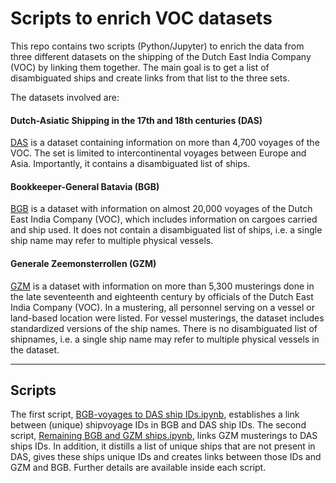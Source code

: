 # Scripts to enrich VOC datasets

This repo contains two scripts (Python/Jupyter) to enrich the data from three different datasets on the shipping of the Dutch East India Company (VOC) by linking them together. The main goal is to get a list of disambiguated ships and create links from that list to the three sets.

The datasets involved are:

#### Dutch-Asiatic Shipping in the 17th and 18th centuries (DAS)

<a href="http://resources.huygens.knaw.nl/das">DAS</a> is a dataset containing information on more than 4,700 voyages of the VOC. The set is limited to intercontinental voyages between Europe and Asia. Importantly, it contains a disambiguated list of ships. 

#### Bookkeeper-General Batavia (BGB)

<a href="https://bgb.huygens.knaw.nl/">BGB</a> is a dataset with information on almost 20,000 voyages of the Dutch East India Company (VOC), which includes information on cargoes carried and ship used. It does not contain a disambiguated list of ships, i.e. a single ship name may refer to multiple physical vessels.

#### Generale Zeemonsterrollen (GZM)

<a href="https://maritiemportal.nl/generale-zeemonsterrollen-voc-1691-1791-huygens-ing/">GZM</a> is a dataset with information on more than 5,300 musterings done in the late seventeenth and eighteenth century by officials of the Dutch East India Company (VOC). In a mustering, all personnel serving on a vessel or land-based location were listed. For vessel musterings, the dataset includes standardized versions of the ship names. There is no disambiguated list of shipnames, i.e. a single ship name may refer to multiple physical vessels in the dataset.

***

## Scripts

The first script, <a href="https://github.com/GdeCook/enrich_from_das/blob/8c3ebb33dcacb85ea93c80115b148a577d95d693/BGB-voyages%20to%20DAS%20ship%20IDs.ipynb">BGB-voyages to DAS ship IDs.ipynb</a>, establishes a link between (unique) shipvoyage IDs in BGB and DAS ship IDs. The second script, <a href="https://github.com/GdeCook/enrich_from_das/blob/8c3ebb33dcacb85ea93c80115b148a577d95d693/Remaining%20BGB%20and%20GZM%20ships.ipynb">Remaining BGB and GZM ships.ipynb</a>, links GZM musterings to DAS ships IDs. In addition, it distills a list of unique ships that are not present in DAS, gives these ships unique IDs and creates links between those IDs and GZM and BGB. Further details are available inside each script.
